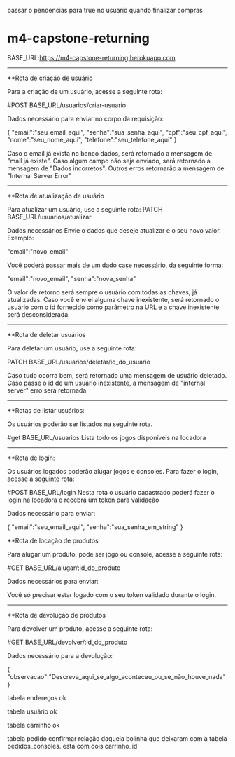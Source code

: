 passar o pendencias para true no usuario quando finalizar compras

# m4-capstone-returning

BASE_URL:https://m4-capstone-returning.herokuapp.com

---

\*\*Rota de criação de usuário

Para a criação de um usuário, acesse a seguinte rota:

#POST BASE_URL/usuarios/criar-usuario

Dados necessário para enviar no corpo da requisição:

{
"email":"seu_email_aqui",
"senha":"sua_senha_aqui",
"cpf":"seu_cpf_aqui",
"nome":"seu_nome_aqui",
"telefone":"seu_telefone_aqui"
}

Caso o email já exista no banco dados, será retornado a mensagem de "mail já existe".
Caso algum campo não seja enviado, será retornado a mensagem de "Dados incorretos".
Outros erros retornarão a mensagem de "Internal Server Error"

---

\*\*Rota de atualização de usuário

Para atualizar um usuário, use a seguinte rota:
PATCH BASE_URL/usuarios/atualizar

Dados necessários
Envie o dados que deseje atualizar e o seu novo valor. Exemplo:

"email":"novo_email"

Você poderá passar mais de um dado case necessário, da seguinte forma:

"email":"novo_email",
"senha":"nova_senha"

O valor de retorno será sempre o usuário com todas as chaves, já atualizadas. Caso você enviei alguma
chave inexistente, será retornado o usuário com o id fornecido como parâmetro na URL e a chave inexistente será desconsiderada.

---

\*\*Rota de deletar usuários

Para deletar um usuário, use a seguinte rota:

PATCH BASE_URL/usuarios/deletar/id_do_usuario

Caso tudo ocorra bem, será retornado uma mensagem de usuário deletado.
Caso passe o id de um usuário inexistente, a mensagem de "internal server" erro será retornada

---

\*\*Rotas de listar usuários:

Os usuários poderão ser listados na seguinte rota.

#get BASE_URL/usuarios
Lista todo os jogos disponíveis na locadora

---

\*\*Rota de login:

Os usuários logados poderão alugar jogos e consoles. Para fazer o login, acesse a seguinte rota:

#POST BASE_URL/login
Nesta rota o usuário cadastrado poderá fazer o login na locadora e recebrá um token para validação

Dados necessário para enviar:

{
"email":"seu_email_aqui",
"senha":"sua_senha_em_string"
}

\*\*Rota de locação de produtos

Para alugar um produto, pode ser jogo ou console, acesse a seguinte rota:

#GET BASE_URL/alugar/:id_do_produto

Dados necessários para enviar:

Você só precisar estar logado com o seu token validado durante o login.

---

\*\*Rota de devolução de produtos

Para devolver um produto, acesse a seguinte rota:

#GET BASE_URL/devolver/:id_do_produto

Dados necessário para a devolução:

{
"observacao":"Descreva_aqui_se_algo_aconteceu_ou_se_não_houve_nada"
}

tabela endereços ok

tabela usuário ok

tabela carrinho ok

tabela pedido
confirmar relação daquela bolinha que deixaram com a tabela pedidos_consoles. esta com dois
carrinho_id
